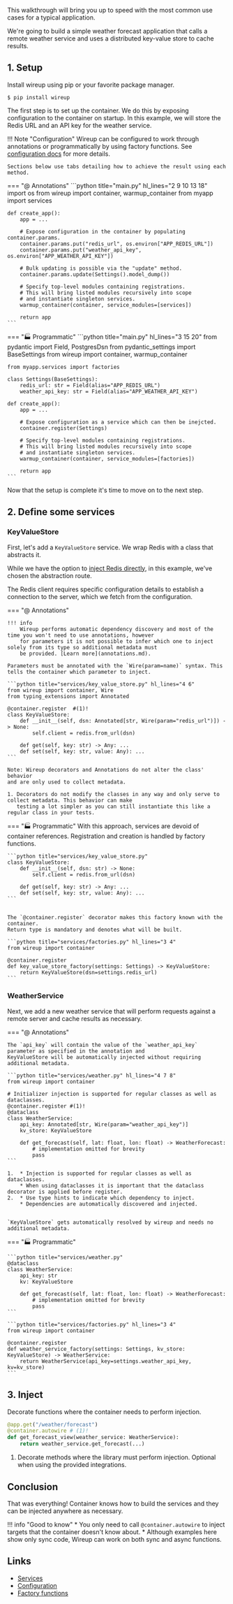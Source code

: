 This walkthrough will bring you up to speed with the most common use cases for a typical application.

We're going to build a simple weather forecast application that calls a remote weather service and 
uses a distributed key-value store to cache results.

## 1. Setup

Install wireup using pip or your favorite package manager.

```shell
$ pip install wireup
```

The first step is to set up the container. We do this by exposing configuration to the container on startup.
In this example, we will store the Redis URL and an API key for the weather service.


!!! Note "Configuration"
    Wireup can be configured to work through annotations or programmatically by using 
    factory functions. See [configuration docs](configuration.md) for more details.

    Sections below use tabs detailing how to achieve the result using each method.


=== "@ Annotations"
    ```python title="main.py" hl_lines="2 9 10 13 18"
    import os
    from wireup import container, warmup_container
    from myapp import services

    def create_app():
        app = ...
        
        # Expose configuration in the container by populating container.params.
        container.params.put("redis_url", os.environ["APP_REDIS_URL"])
        container.params.put("weather_api_key", os.environ["APP_WEATHER_API_KEY"])

        # Bulk updating is possible via the "update" method.
        container.params.update(Settings().model_dump())
        
        # Specify top-level modules containing registrations.
        # This will bring listed modules recursively into scope
        # and instantiate singleton services.
        warmup_container(container, service_modules=[services])

        return app
    ```

=== "🏭 Programmatic"
    ```python title="main.py" hl_lines="3 15 20"
    from pydantic import Field, PostgresDsn
    from pydantic_settings import BaseSettings
    from wireup import container, warmup_container

    from myapp.services import factories
    
    class Settings(BaseSettings):
        redis_url: str = Field(alias="APP_REDIS_URL")  
        weather_api_key: str = Field(alias="APP_WEATHER_API_KEY")  

    def create_app():
        app = ...
        
        # Expose configuration as a service which can then be inejcted.
        container.register(Settings)
        
        # Specify top-level modules containing registrations.
        # This will bring listed modules recursively into scope
        # and instantiate singleton services.
        warmup_container(container, service_modules=[factories])

        return app
    ```

Now that the setup is complete it's time to move on to the next step.

## 2. Define some services
### KeyValueStore

First, let's add a `KeyValueStore` service. We wrap Redis with a class that abstracts it. 

While we have the option to [inject Redis directly](factory_functions.md#inject-a-third-party-class), 
in this example, we've chosen the abstraction route. 

The Redis client requires specific configuration details to establish a connection to the server, 
which we fetch from the configuration.

=== "@ Annotations"

    !!! info
        Wireup performs automatic dependency discovery and most of the time you won't need to use annotations, however
        for parameters it is not possible to infer which one to inject solely from its type so additional metadata must
        be provided. [Learn more](annotations.md).

    Parameters must be annotated with the `Wire(param=name)` syntax. This tells the container which parameter to inject.
    
    ```python title="services/key_value_store.py" hl_lines="4 6"
    from wireup import container, Wire
    from typing_extensions import Annotated

    @container.register  #(1)!
    class KeyValueStore:
        def __init__(self, dsn: Annotated[str, Wire(param="redis_url")]) -> None:
            self.client = redis.from_url(dsn)

        def get(self, key: str) -> Any: ...
        def set(self, key: str, value: Any): ...
    ```

    Note: Wireup decorators and Annotations do not alter the class' behavior 
    and are only used to collect metadata.

    1. Decorators do not modify the classes in any way and only serve to collect metadata. This behavior can make
       testing a lot simpler as you can still instantiate this like a regular class in your tests.


=== "🏭 Programmatic"
    With this approach, services are devoid of container references. 
    Registration and creation is handled by factory functions.

    ```python title="services/key_value_store.py"
    class KeyValueStore:
        def __init__(self, dsn: str) -> None:
            self.client = redis.from_url(dsn)

        def get(self, key: str) -> Any: ...
        def set(self, key: str, value: Any): ...
    ```


    The `@container.register` decorator makes this factory known with the container.
    Return type is mandatory and denotes what will be built.

    ```python title="services/factories.py" hl_lines="3 4"
    from wireup import container

    @container.register
    def key_value_store_factory(settings: Settings) -> KeyValueStore:
        return KeyValueStore(dsn=settings.redis_url)
    ```

### WeatherService

Next, we add a new weather service that will perform requests against a remote server and cache results
as necessary.

=== "@ Annotations"

    The `api_key` will contain the value of the `weather_api_key` parameter as specified in the annotation and
    KeyValueStore will be automatically injected without requiring additional metadata.

    ```python title="services/weather.py" hl_lines="4 7 8"
    from wireup import container

    # Initializer injection is supported for regular classes as well as dataclasses.
    @container.register #(1)!
    @dataclass
    class WeatherService:
        api_key: Annotated[str, Wire(param="weather_api_key")]
        kv_store: KeyValueStore

        def get_forecast(self, lat: float, lon: float) -> WeatherForecast:
            # implementation omitted for brevity
            pass
    ```

    1.  * Injection is supported for regular classes as well as dataclasses.
        * When using dataclasses it is important that the dataclass decorator is applied before register.
    2.  * Use type hints to indicate which dependency to inject.
        * Dependencies are automatically discovered and injected.


    `KeyValueStore` gets automatically resolved by wireup and needs no additional metadata.


=== "🏭 Programmatic"

    ```python title="services/weather.py"
    @dataclass 
    class WeatherService:
        api_key: str
        kv: KeyValueStore

        def get_forecast(self, lat: float, lon: float) -> WeatherForecast:
            # implementation omitted for brevity
            pass
    ```

    ```python title="services/factories.py" hl_lines="3 4"
    from wireup import container

    @container.register
    def weather_service_factory(settings: Settings, kv_store: KeyValueStore) -> WeatherService:
        return WeatherService(api_key=settings.weather_api_key, kv=kv_store)
    ```


## 3. Inject

Decorate functions where the container needs to perform injection.


```python title="views/posts.py" hl_lines="2"
@app.get("/weather/forecast")
@container.autowire # (1)!
def get_forecast_view(weather_service: WeatherService):
    return weather_service.get_forecast(...)
```

1. Decorate methods where the library must perform injection.
   Optional when using the provided integrations.

## Conclusion

That was everything! Container knows how to build the services and they can be injected anywhere as necessary.

!!! info "Good to know"
    * You only need to call `@container.autowire` to inject targets that the container doesn't know about.
    * Although examples here show only sync code, Wireup can work on both sync and async functions.

## Links

* [Services](services.md)
* [Configuration](configuration.md)
* [Factory functions](factory_functions.md)

